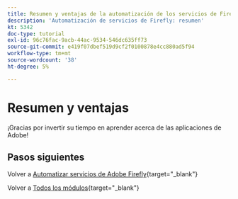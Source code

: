 ```yaml
---
title: Resumen y ventajas de la automatización de los servicios de Firefly
description: 'Automatización de servicios de Firefly: resumen'
kt: 5342
doc-type: tutorial
exl-id: 96c76fac-9acb-44ac-9534-546dc635ff73
source-git-commit: e419f07dbef519d9cf2f0100878e4cc880ad5f94
workflow-type: tm+mt
source-wordcount: '38'
ht-degree: 5%

---
```


# Resumen y ventajas

¡Gracias por invertir su tiempo en aprender acerca de las aplicaciones de Adobe!

## Pasos siguientes

Volver a [Automatizar servicios de Adobe Firefly](./automation.md){target="_blank"}

Volver a [Todos los módulos](./../../../overview.md){target="_blank"}
